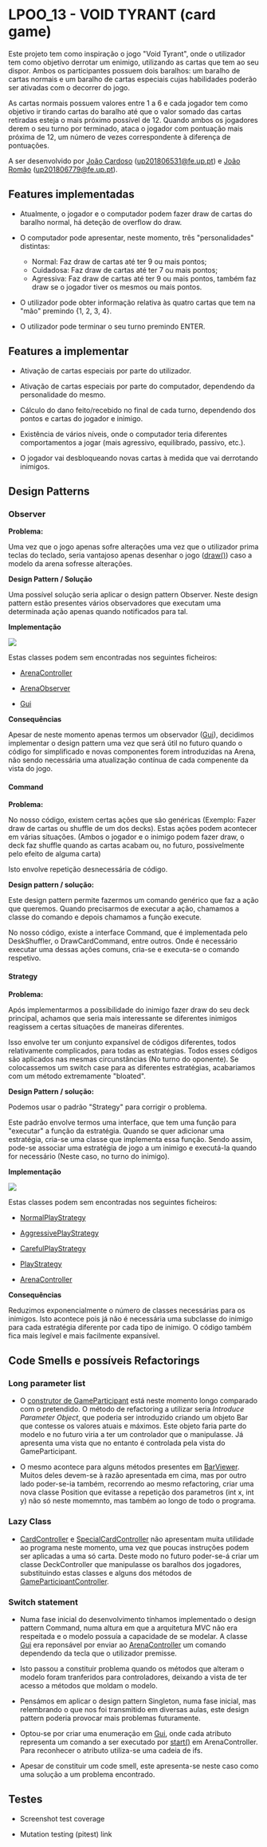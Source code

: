 
# LPOO_13 - VOID TYRANT (card game)

Este projeto tem como inspiração o jogo "Void Tyrant", onde o utilizador tem como objetivo derrotar um enimigo, utilizando as cartas que tem ao seu dispor. 
Ambos os participantes possuem dois baralhos: um baralho de cartas normais e um baralho de cartas especiais cujas habilidades poderão ser ativadas com o decorrer do jogo.

As cartas normais possuem valores entre 1 a 6 e cada jogador tem como objetivo ir tirando cartas do baralho até que o valor somado das cartas retiradas esteja o mais próximo possível de 12.
Quando ambos os jogadores derem o seu turno por terminado, ataca o jogador com pontuação mais próxima de 12, um número de vezes correspondente à diferença de pontuações.

A ser desenvolvido por [João Cardoso](https://github.com/joaoalc) (up201806531@fe.up.pt) e [João Romão](https://github.com/TsarkFC) (up201806779@fe.up.pt).

## Features implementadas

 - Atualmente, o jogador e o computador podem fazer draw de cartas do baralho normal, há deteção de overflow do draw.
 
 - O computador pode apresentar, neste momento, três "personalidades" distintas:
    - Normal: Faz draw de cartas até ter 9 ou mais pontos;
    - Cuidadosa: Faz draw de cartas até ter 7 ou mais pontos;
    - Agressiva: Faz draw de cartas até ter 9 ou mais pontos, também faz draw se o jogador tiver os mesmos ou mais pontos.
 
 - O utilizador pode obter informação relativa às quatro cartas que tem na "mão" premindo {1, 2, 3, 4}.
 
 - O utilizador pode terminar o seu turno premindo ENTER.
 
 

## Features a implementar

 - Ativação de cartas especiais por parte do utilizador.

 - Ativação de cartas especiais por parte do computador, dependendo da personalidade do mesmo.

 - Cálculo do dano feito/recebido no final de cada turno, dependendo dos pontos e cartas do jogador e inimigo.

 - Existência de vários níveis, onde o computador teria diferentes comportamentos a jogar (mais agressivo, equilibrado, passivo, etc.).
 
 - O jogador vai desbloqueando novas cartas à medida que vai derrotando inimigos.

## Design Patterns

 ### Observer
 
 **Problema:**
 
 Uma vez que o jogo apenas sofre alterações uma vez que o utilizador prima teclas do teclado, seria vantajoso apenas desenhar o jogo ([draw()](../src/main/java/com/g13/view/Gui.java))
 caso a modelo da arena sofresse alterações.
 
 **Design Pattern / Solução**
 
 Uma possível solução seria aplicar o design pattern Observer. Neste design pattern estão presentes vários observadores que executam uma determinada ação apenas quando notificados 
 para tal. 
 
 **Implementação**
 
  ![](./Observer_Pattern.png)
  
  Estas classes podem sem encontradas nos seguintes ficheiros:
  
  - [ArenaController](../src/main/java/com/g13/controller/ArenaController.java)
  
  - [ArenaObserver](../src/main/java/com/g13/controller/observer/ArenaObserver.java)
  
  - [Gui](../src/main/java/com/g13/view/Gui.java)
  
 
 **Consequências**
 
 Apesar de neste momento apenas termos um observador ([Gui](../src/main/java/com/g13/view/Gui.java)), decidimos implementar o design pattern uma vez que será útil no futuro
 quando o código for simplificado e novas componentes forem introduzidas na Arena, não sendo necessária uma atualização contínua de cada compenente da vista do jogo.
 
 #### Command
 
 **Problema:**
 
 No nosso código, existem certas ações que são genéricas (Exemplo: Fazer draw de cartas ou shuffle de um dos decks). Estas ações podem acontecer em várias situações. (Ambos o jogador e o inimigo podem fazer draw, o deck faz shuffle quando as cartas acabam ou, no futuro, possivelmente pelo efeito de alguma carta)
 
 Isto envolve repetição desnecessária de código.
 
 **Design pattern / solução:**
 
 Este design pattern permite fazermos um comando genérico que faz a ação que queremos. Quando precisarmos de executar a ação, chamamos a classe do comando e depois chamamos a função execute.
 
 No nosso código, existe a interface Command, que é implementada pelo DeskShuffler, o DrawCardCommand, entre outros. Onde é necessário executar uma dessas ações comuns, cria-se e executa-se o comando respetivo.
 
 #### Strategy
 
 **Problema:**
 
  Após implementarmos a possibilidade do inimigo fazer draw do seu deck principal, achamos que seria mais interessante se diferentes inimigos reagissem a certas situações de maneiras diferentes.
  
  Isso envolve ter um conjunto expansível de códigos diferentes, todos relativamente complicados, para todas as estratégias. Todos esses códigos são aplicados nas mesmas circunstâncias (No turno do oponente). Se colocassemos um switch case para as diferentes estratégias, acabariamos com um método extremamente "bloated".
  
 **Design Pattern / solução:**
 
 Podemos usar o padrão "Strategy" para corrigir o problema.
  
  Este padrão envolve termos uma interface, que tem uma função para "executar" a função da estratégia. Quando se quer adicionar uma estratégia, cria-se uma classe que implementa essa função. Sendo assim, pode-se associar uma estratégia de jogo a um inimigo e executá-la quando for necessário (Neste caso, no turno do inimigo).
  
  **Implementação**
  
  ![](./Strategy_Pattern2.png)
  
  Estas classes podem sem encontradas nos seguintes ficheiros:
  
  - [NormalPlayStrategy](../src/main/java/com/g13/controller/strategies/NormalPlayStrategy.java)
  
  - [AggressivePlayStrategy](../src/main/java/com/g13/controller/strategies/AggressivePlayStrategy.java)
  
  - [CarefulPlayStrategy](../src/main/java/com/g13/controller/strategies/CarefulPlayStrategy.java)
  
  - [PlayStrategy](../src/main/java/com/g13/controller/strategies/PlayStrategy.java)
  
  - [ArenaController](../src/main/java/com/g13/controller/ArenaController.java)
  
  **Consequências**
  
  Reduzimos exponencialmente o número de classes necessárias para os inimigos. Isto acontece pois já não é necessária uma subclasse do inimigo para cada estratégia diferente por cada tipo de inimigo. O código também fica mais legível e mais facilmente expansível.
  
## Code Smells e possíveis Refactorings

 ### Long parameter list
 
 - O [construtor de GameParticipant](../src/main/java/com/g13/model/GameParticipant.java) está neste momento longo comparado com o pretendido. O método de refactoring a utilizar seria *Introduce Parameter Object*, que poderia ser introduzido criando um objeto Bar que contesse os valores atuais e máximos.
   Este objeto faria parte do modelo e no futuro viria a ter um controlador que o manipulasse. Já apresenta uma vista que no entanto é controlada pela vista do GameParticipant.

 - O mesmo acontece para alguns métodos presentes em [BarViewer](../src/main/java/com/g13/view/BarViewer.java). Muitos deles devem-se à razão apresentada em cima, mas por outro lado poder-se-ia também, recorrendo ao mesmo refactoring,
   criar uma nova classe Position que evitasse a repetição dos parametros (int x, int y) não só neste momemnto, mas também ao longo de todo o programa.

 ### Lazy Class
 
 - [CardController](../src/main/java/com/g13/controller/CardController.java) e [SpecialCardController](../src/main/java/com/g13/controller/SpecialCardController.java)
 não apresentam muita utilidade ao programa neste momento, uma vez que poucas instruções podem ser aplicadas a uma só carta. Deste modo no futuro poder-se-á criar
 um classe DeckController que manipulasse os baralhos dos jogadores, substituindo estas classes e alguns dos métodos de [GameParticipantController](../src/main/java/com/g13/controller/GameParticipantController.java).

 ### Switch statement
 
 - Numa fase inicial do desenvolvimento tínhamos implementado o design pattern Command, numa altura em que a arquitetura
 MVC não era respeitada e o modelo possuía a capacidade de se modelar. A classe [Gui](../src/main/java/com/g13/view/Gui.java) 
 era reponsável por enviar ao [ArenaController](../src/main/java/com/g13/controller/ArenaController.java) um comando 
 dependendo da tecla que o utilizador premisse. 
 
 - Isto passou a constituir problema quando os métodos que alteram o modelo foram
 tranferidos para controladores, deixando a vista de ter acesso a métodos que moldam o modelo.
 
 - Pensámos em aplicar o design pattern Singleton, numa fase inicial, mas relembrando o que nos foi transmitido
 em diversas aulas, este design pattern poderia provocar mais problemas futuramente.
 
 - Optou-se por criar uma enumeração em [Gui](../src/main/java/com/g13/view/Gui.java), onde cada atributo representa
 um comando a ser executado por [start()](../src/main/java/com/g13/controller/CardController.java) em ArenaController.
 Para reconhecer o atributo utiliza-se uma cadeia de ifs.
 
 - Apesar de constituir um code smell, este apresenta-se neste caso como uma solução a um problema encontrado.

## Testes

 - Screenshot test coverage
 
 - Mutation testing (pitest) link

